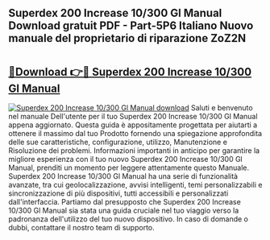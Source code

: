 ## Superdex 200 Increase 10/300 Gl Manual Download gratuit PDF - Part-5P6 Italiano Nuovo manuale del proprietario di riparazione ZoZ2N

# <h2><a href="http://dfe2k5.blite.top/?on=Superdex+200+Increase+10%2f300+Gl+Manual">🔗Download 👉🔴 Superdex 200 Increase 10/300 Gl Manual</a></h2>

[![Superdex 200 Increase 10/300 Gl Manual download](https://i.imgur.com/lujVjoI.png)](http://dfe2k5.blite.top/?on=Superdex+200+Increase+10%2f300+Gl+Manual)
Saluti e benvenuto nel manuale Dell'utente per il tuo Superdex 200 Increase 10/300 Gl Manual appena aggiornato. Questa guida è appositamente progettata per aiutarti a ottenere il massimo dal tuo Prodotto fornendo una spiegazione approfondita delle sue caratteristiche, configurazione, utilizzo, Manutenzione e Risoluzione dei problemi. Informazioni importanti in anticipo per garantire la migliore esperienza con il tuo nuovo Superdex 200 Increase 10/300 Gl Manual, prenditi un momento per leggere attentamente questo Manuale. Superdex 200 Increase 10/300 Gl Manual ha una serie di funzionalità avanzate, tra cui geolocalizzazione, avvisi intelligenti, temi personalizzabili e sincronizzazione di più dispositivi, tutti accessibili e personalizzati dall'interfaccia. Partiamo dal presupposto che Superdex 200 Increase 10/300 Gl Manual sia stata una guida cruciale nel tuo viaggio verso la padronanza dell'utilizzo del tuo nuovo dispositivo. In caso di domande o dubbi, contattare il nostro team di supporto.
